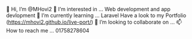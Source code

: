 👋 Hi, I’m @MHovi2
👀 I’m interested in ... Web development and app devlopment
🌱 I’m currently learning ... Laravel
Have a look to my Portfolio (https://mhovi2.github.io/live-port/)
💞️ I’m looking to collaborate on ...
📫 How to reach me ... 01758278604
<!---
MHovi2/MHovi2 is a ✨ special ✨ repository because its `README.md` (this file) appears on your GitHub profile.
You can click the Preview link to take a look at your changes.
--->
